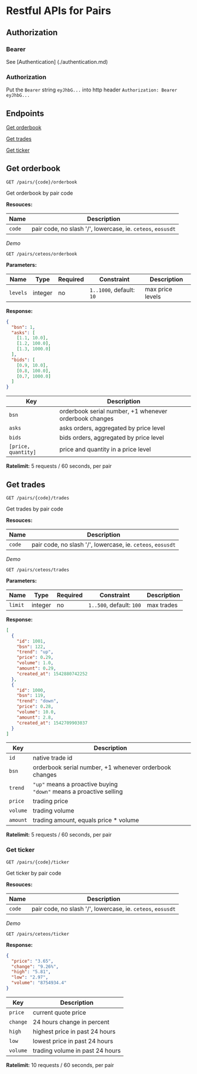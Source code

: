 # Restful APIs for Pairs

## Authorization

### Bearer
See [Authentication] (./authentication.md)

### Authorization
Put the `Bearer` string `eyJhbG...` into http header `Authorization: Bearer eyJhbG...`

## Endpoints

[Get orderbook](#get-orderbook)

[Get trades](#get-trades)

[Get ticker](#get-ticker)

## Get orderbook
```
GET /pairs/{code}/orderbook
```
Get orderbook by pair code

**Resouces:**

Name | Description
------------ | ------------
`code` | pair code, no slash '/', lowercase, ie. `ceteos`, `eosusdt`

*Demo*

```
GET /pairs/ceteos/orderbook
```

**Parameters:**

Name | Type | Required | Constraint | Description
------------ | ------------ | ------------ | ------------ | ------------
`levels` | integer | no | `1..1000`, default: `10` | max price levels

**Response:**
```json
{
  "bsn": 1,
  "asks": [
    [1.1, 10.0],
    [1.2, 100.0],
    [1.3, 1000.0]
  ],
  "bids": [
    [0.9, 10.0],
    [0.8, 100.0],
    [0.7, 1000.0]
  ]
}
```

Key | Description
------------ | ------------
`bsn` | orderbook serial number, +1 whenever orderbook changes
`asks` | asks orders, aggregated by price level
`bids` | bids orders, aggregated by price level
`[price, quantity]` | price and quantity in a price level

**Ratelimit:**
5 requests / 60 seconds, per pair

## Get trades
```
GET /pairs/{code}/trades
```
Get trades by pair code

**Resouces:**

Name | Description
------------ | ------------
`code` | pair code, no slash '/', lowercase, ie. `ceteos`, `eosusdt`

*Demo*

```
GET /pairs/ceteos/trades
```

**Parameters:**

Name | Type | Required | Constraint | Description
------------ | ------------ | ------------ | ------------ | ------------
`limit` | integer | no | `1..500`, default: `100` | max trades

**Response:**
```json
[
  {
    "id": 1001,
    "bsn": 122,
    "trend": "up",
    "price": 0.29,
    "volume": 1.0,
    "amount": 0.29,
    "created_at": 1542880742252
  },
  {
    "id": 1000,
    "bsn": 119,
    "trend": "down",
    "price": 0.28,
    "volume": 10.0,
    "amount": 2.8,
    "created_at": 1542709903037
  }
]
```

Key | Description
------------ | ------------
`id` | native trade id
`bsn` | orderbook serial number, +1 whenever orderbook changes
`trend` | `"up"` means a proactive buying <br /> `"down"` means a proactive selling
`price` | trading price
`volume` | trading volume
`amount` | trading amount, equals price * volume

**Ratelimit:**
5 requests / 60 seconds, per pair

### Get ticker
```
GET /pairs/{code}/ticker
```
Get ticker by pair code

**Resouces:**

Name | Description
------------ | ------------
`code` | pair code, no slash '/', lowercase, ie. `ceteos`, `eosusdt`

*Demo*

```
GET /pairs/ceteos/ticker
```

**Response:**
```json
{
  "price": "3.65",
  "change": "9.26%",
  "high": "5.81",
  "low": "2.97",
  "volume": "8754934.4"
}
```

Key | Description
------------ | ------------
`price` | current quote price
`change` | 24 hours change in percent
`high` | highest price in past 24 hours
`low` | lowest price in past 24 hours
`volume` | trading volume in past 24 hours

**Ratelimit:**
10 requests / 60 seconds, per pair
